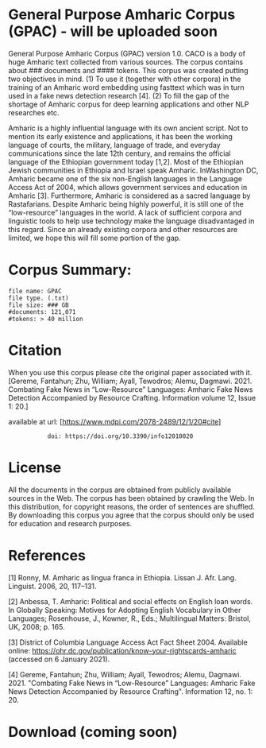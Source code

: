 # General Purpose Amharic Corpus (GPAC) - will be uploaded soon

General Purpose Amharic Corpus (GPAC) version 1.0. CACO is a body of huge Amharic text collected from various sources. The corpus contains about ### documents and #### tokens. This corpus was created putting two objectives in mind. (1) To use it (together with other corpora) in the training of an Amharic word embedding using fasttext which was in turn used in a fake news detection research [4]. (2) To fill the gap of the shortage of Amharic corpus for deep learning applications and other NLP researches etc. 

Amharic is a highly influential language with its own ancient script. Not to mention its early existence and applications, it has been the working language of courts, the military, language of trade, and everyday communications since the late 12th century, and remains the official language of the Ethiopian government today [1,2]. Most of the Ethiopian Jewish communities in Ethiopia and Israel speak Amharic. InWashington DC, Amharic became one of the six non-English languages in the Language Access Act of 2004, which allows government services and education in Amharic [3]. Furthermore, Amharic is considered as a sacred language by Rastafarians. Despite Amharic being highly powerful,
it is still one of the “low-resource” languages in the world. A lack of sufficient corpora and linguistic tools to help use technology make the language disadvantaged in this
regard. Since an already existing corpora and other resources are limited, we hope this will fill some portion of the gap. 

# Corpus Summary: 
    file name: GPAC
    file type. (.txt)
    file size: ### GB
    #documents: 121,071
    #tokens: > 40 million


# Citation
When you use this corpus please cite the original paper associated with it.  
[Gereme, Fantahun; Zhu, William; Ayall, Tewodros; Alemu, Dagmawi. 2021. Combating Fake News in “Low-Resource” Languages: Amharic Fake News Detection Accompanied by Resource Crafting. Information volume 12, Issue 1: 20.]  

available at   url: [https://www.mdpi.com/2078-2489/12/1/20#cite]

               doi: https://doi.org/10.3390/info12010020

# License
All the documents in the corpus are obtained from publicly available sources in the Web. The corpus has been obtained by crawling the Web. In this distribution, for copyright reasons, the order of sentences are shuffled. By downloading this corpus you agree that the corpus should only be used for education and research purposes.


# References
[1] Ronny, M. Amharic as lingua franca in Ethiopia. Lissan J. Afr. Lang. Linguist. 2006, 20, 117–131.

[2] Anbessa, T. Amharic: Political and social effects on English loan words. In Globally Speaking: Motives for Adopting English Vocabulary in Other Languages; Rosenhouse, J., Kowner, R., Eds.; Multilingual Matters: Bristol, UK, 2008; p. 165.

[3] District of Columbia Language Access Act Fact Sheet 2004. Available online: https://ohr.dc.gov/publication/know-your-rightscards-amharic (accessed on 6 January 2021).

[4] Gereme, Fantahun; Zhu, William; Ayall, Tewodros; Alemu, Dagmawi. 2021. "Combating Fake News in “Low-Resource” Languages: Amharic Fake News Detection Accompanied by Resource Crafting". Information 12, no. 1: 20.

# Download (coming soon)
